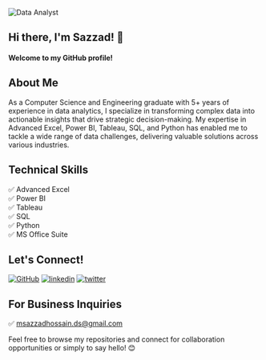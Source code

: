 ![Data Analyst](https://media.licdn.com/dms/image/v2/D5616AQHpXnyy1w185Q/profile-displaybackgroundimage-shrink_350_1400/profile-displaybackgroundimage-shrink_350_1400/0/1727962845049?e=1740614400&v=beta&t=73GqnvZ361Ai5fjNLJ9IOeQWZ4c71cmrW6-iIRvepV8)

## Hi there, I'm Sazzad! 👋

#### Welcome to my GitHub profile!

## About Me
As a Computer Science and Engineering graduate with 5+ years of experience in data analytics, I specialize in transforming complex data into actionable insights that drive strategic decision-making. My expertise in Advanced Excel, Power BI, Tableau, SQL, and Python has enabled me to tackle a wide range of data challenges, delivering valuable solutions across various industries.

## Technical Skills
✅ Advanced Excel  
✅ Power BI  
✅ Tableau  
✅ SQL  
✅ Python  
✅ MS Office Suite 

## Let's Connect!
[![GitHub](https://img.shields.io/badge/github-000?style=for-the-badge&logo=github&logoColor=white)](https://github.com/msazzadhossain-ds)
[![linkedin](https://img.shields.io/badge/linkedin-0A66C2?style=for-the-badge&logo=linkedin&logoColor=white)](https://www.linkedin.com/in/msazzadhossain-ds/)
[![twitter](https://img.shields.io/badge/twitter-1DA1F2?style=for-the-badge&logo=twitter&logoColor=white)](https://twitter.com/)

## For Business Inquiries
✅ msazzadhossain.ds@gmail.com

Feel free to browse my repositories and connect for collaboration opportunities or simply to say hello! 😊

